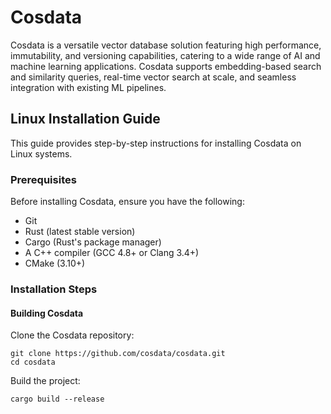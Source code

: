 # Cosdata

Cosdata is a versatile vector database solution featuring high performance, immutability, and versioning capabilities, catering to a wide range of AI and machine learning applications. Cosdata supports embedding-based search and similarity queries, real-time vector search at scale, and seamless integration with existing ML pipelines.

## Linux Installation Guide

This guide provides step-by-step instructions for installing Cosdata on Linux systems.

### Prerequisites


Before installing Cosdata, ensure you have the following:

- Git
- Rust (latest stable version)
- Cargo (Rust's package manager)
- A C++ compiler (GCC 4.8+ or Clang 3.4+)
- CMake (3.10+)

### Installation Steps

#### Building Cosdata

Clone the Cosdata repository:
``` 
git clone https://github.com/cosdata/cosdata.git
cd cosdata
```

Build the project:
```
cargo build --release
```
